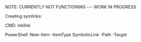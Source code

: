 NOTE: CURRENTLY NOT FUNCTIONING --- WORK IN PROGRESS

Creating symlinks:

CMD:
mklink <target-path> <link-path>

PowerShell:
New-Item -ItemType SymbolicLink -Path <link-path> -Target <target-path>